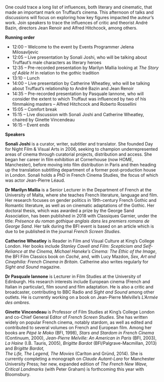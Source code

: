 

One could trace a long list of influences, both literary and cinematic, that made an important mark on Truffaut’s cinema. This afternoon of talks and discussions will focus on exploring how key figures impacted the auteur’s work. Join speakers to trace the influences of critic and theorist André Bazin, directors Jean Renoir and Alfred Hitchcock, among others.

**Running order**

-   12:00 – Welcome to the event by Events Programmer Jelena Milosavljevic
-   12:05 – Live presentation by Sonali Joshi, who will be talking about Truffaut’s male characters as literary heroes
-   12:35 – Pre-recorded presentation by Marilyn Mallia looking at  _The Story of Adèle H_ in relation to the gothic tradition
-   13:10 – Lunch
-   14:00 – Live presentation by Catherine Wheatley, who will be talking about Truffaut’s relationship to André Bazin and Jean Renoir
-   14:35 – Pre-recorded presentation by Pasquale Iannone, who will consider the extent to which Truffaut was influenced by two of his filmmaking masters – Alfred Hitchcock and Roberto Rossellini
-   15:05 – Comfort break
-   15:15 – Live discussion with Sonali Joshi and Catherine Wheatley, chaired by Ginette Vincendeau
-   16:15 – Event ends

**Speakers**

**Sonali Joshi** is a curator, writer, subtitler and translator. She founded Day for Night Film & Visual Arts in 2006, seeking to champion underrepresented areas of cinema through curatorial projects, distribution and access. She began her career in film exhibition at Cornerhouse (now HOME, Manchester), before moving into film distribution in Paris and then heading up the translation subtitling department of a former post-production house in London. Sonali holds a PhD in French Cinema Studies, the focus of which was actor Jean-Pierre Léaud.

**Dr Marilyn Mallia**  is a Senior Lecturer in the Department of French at the University of Malta, where she teaches French literature, language and film.  
Her research focuses on gender politics in 19th-century French Gothic and Romantic literature, as well as on cinematic adaptations of the Gothic. Her doctoral thesis, which was awarded a prize by the George Sand Association, has been published in 2018 with Classiques Garnier, under the title: _Présence du roman gothique anglais dans les premiers romans de George Sand_.  Her talk during the BFI event is based on an article which is due to be published in the journal _French Screen Studies_.

**Catherine Wheatley** is Reader in Film and Visual Culture at King’s College London. Her books include _Stanley Cavell and Film: Scepticism and Self-Reliance at the Cinema, Michael Haneke’s Cinema: The Ethic of the Image_,  the BFI Film Classics book on _Caché_, and, with Lucy Mazdon, _Sex, Art and Cinephilia: French Cinema in Britain._ Catherine also writes regularly for  _Sight and Sound_ magazine.

**Dr Pasquale Iannone** is Lecturer in Film Studies at the University of Edinburgh. His research interests include European cinema (French and Italian in particular), film sound and film adaptation. He is also a critic and broadcaster, contributing to BBC Radio and _Sight and Sound_ among other outlets. He is currently working on a book on Jean-Pierre Melville’s _L’Armée des ombres_.

**Ginette Vincendeau** is Professor of Film Studies at King’s College London and co-Chief General Editor of _French Screen Studies_. She has written widely on popular French cinema, notably stardom, as well as edited and contributed to several volumes on French and European film. Among her books are _Pépé le Moko_ (BFI, 1998), _Stars and Stardom in French Cinema_ (Continuum, 2000), _Jean-Pierre Melville: An American in Paris_ (BFI, 2003), _La Haine_ (I.B. Tauris, 2005), _Brigitte Bardot_ (BFI/Palgrave-Macmillan, 2013) and _Brigitte Bardot,  
The Life, The Legend, The Movies_ (Carlton and Gründ, 2014). She is currently completing a monograph on _Claude Autant-Lara_ for Manchester University Press; her new, expanded edition of _The French New Wave, Critical Landmarks_ (with Peter Graham) is forthcoming this year with Bloomsbury.
<br><br>


<!--stackedit_data:
eyJoaXN0b3J5IjpbLTIwODM0NTAzNDVdfQ==
-->